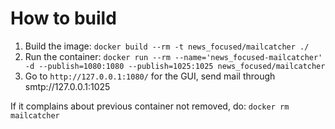 # How to build

1. Build the image:
`docker build --rm -t news_focused/mailcatcher ./`
2. Run the container:
`docker run --rm --name='news_focused-mailcatcher' -d --publish=1080:1080 --publish=1025:1025 news_focused/mailcatcher`
3. Go to `http://127.0.0.1:1080/` for the GUI, send mail through smtp://127.0.0.1:1025

If it complains about previous container not removed, do:
`docker rm mailcatcher`